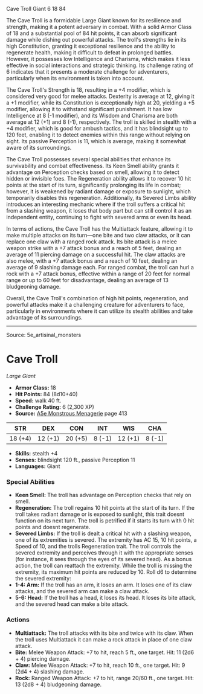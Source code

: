 <MonsterName/>Cave Troll</MonsterName>
<CreatureType/>Giant</CreatureType>
<CR/>6</CR>
<AC/>18</AC>
<HP/>84</HP>
<summary>The Cave Troll is a formidable Large Giant known for its resilience and strength, making it a potent adversary in combat. With a solid Armor Class of 18 and a substantial pool of 84 hit points, it can absorb significant damage while dishing out powerful attacks. The troll's strengths lie in its high Constitution, granting it exceptional resilience and the ability to regenerate health, making it difficult to defeat in prolonged battles. However, it possesses low Intelligence and Charisma, which makes it less effective in social interactions and strategic thinking. Its challenge rating of 6 indicates that it presents a moderate challenge for adventurers, particularly when its environment is taken into account.</summary>

<detail>

The Cave Troll's Strength is 18, resulting in a +4 modifier, which is considered very good for melee attacks. Dexterity is average at 12, giving it a +1 modifier, while its Constitution is exceptionally high at 20, yielding a +5 modifier, allowing it to withstand significant punishment. It has low Intelligence at 8 (-1 modifier), and its Wisdom and Charisma are both average at 12 (+1) and 8 (-1), respectively. The troll is skilled in stealth with a +4 modifier, which is good for ambush tactics, and it has blindsight up to 120 feet, enabling it to detect enemies within this range without relying on sight. Its passive Perception is 11, which is average, making it somewhat aware of its surroundings.

The Cave Troll possesses several special abilities that enhance its survivability and combat effectiveness. Its Keen Smell ability grants it advantage on Perception checks based on smell, allowing it to detect hidden or invisible foes. The Regeneration ability allows it to recover 10 hit points at the start of its turn, significantly prolonging its life in combat; however, it is weakened by radiant damage or exposure to sunlight, which temporarily disables this regeneration. Additionally, its Severed Limbs ability introduces an interesting mechanic where if the troll suffers a critical hit from a slashing weapon, it loses that body part but can still control it as an independent entity, continuing to fight with severed arms or even its head.

In terms of actions, the Cave Troll has the Multiattack feature, allowing it to make multiple attacks on its turn—one bite and two claw attacks, or it can replace one claw with a ranged rock attack. Its bite attack is a melee weapon strike with a +7 attack bonus and a reach of 5 feet, dealing an average of 11 piercing damage on a successful hit. The claw attacks are also melee, with a +7 attack bonus and a reach of 10 feet, dealing an average of 9 slashing damage each. For ranged combat, the troll can hurl a rock with a +7 attack bonus, effective within a range of 20 feet for normal range or up to 60 feet for disadvantage, dealing an average of 13 bludgeoning damage. 

Overall, the Cave Troll's combination of high hit points, regeneration, and powerful attacks make it a challenging creature for adventurers to face, particularly in environments where it can utilize its stealth abilities and take advantage of its surroundings.</detail>



---

Source: 5e_artisinal_monsters

# Cave Troll

*Large* *Giant*

- **Armor Class:** 18
- **Hit Points:** 84 (8d10+40)
- **Speed:** walk 40 ft.
- **Challenge Rating:** 6 (2,300 XP)
- **Source:** [A5e Monstrous Menagerie](https://enpublishingrpg.com/products/level-up-monstrous-menagerie-a5e) page 413

| STR | DEX | CON | INT | WIS | CHA |
| --- | --- | --- | --- | --- | --- |
| 18 (+4) | 12 (+1) | 20 (+5) | 8 (-1) | 12 (+1) | 8 (-1) |

- **Skills:** stealth +4
- **Senses:** blindsight 120 ft., passive Perception 11
- **Languages:** Giant

### Special Abilities

- **Keen Smell:** The troll has advantage on Perception checks that rely on smell.
- **Regeneration:** The troll regains 10 hit points at the start of its turn. If the troll takes radiant damage or is exposed to sunlight, this trait doesnt function on its next turn. The troll is petrified if it starts its turn with 0 hit points and doesnt regenerate.
- **Severed Limbs:** If the troll is dealt a critical hit with a slashing weapon, one of its extremities is severed. The extremity has AC 15, 10 hit points, a Speed of 10, and the trolls Regeneration trait. The troll controls the severed extremity and perceives through it with the appropriate senses (for instance, it sees through the eyes of its severed head). As a bonus action, the troll can reattach the extremity. While the troll is missing the extremity, its maximum hit points are reduced by 10. Roll d6 to determine the severed extremity:
- **1-4: Arm:** If the troll has an arm, it loses an arm. It loses one of its claw attacks, and the severed arm can make a claw attack.
- **5-6: Head:** If the troll has a head, it loses its head. It loses its bite attack, and the severed head can make a bite attack.

### Actions

- **Multiattack:** The troll attacks with its bite and twice with its claw. When the troll uses Multiattack  it can make a rock attack in place of one claw attack.
- **Bite:** Melee Weapon Attack: +7 to hit, reach 5 ft., one target. Hit: 11 (2d6 + 4) piercing damage.
- **Claw:** Melee Weapon Attack: +7 to hit, reach 10 ft., one target. Hit: 9 (2d4 + 4) slashing damage.
- **Rock:** Ranged Weapon Attack: +7 to hit, range 20/60 ft., one target. Hit: 13 (2d8 + 4) bludgeoning damage.




